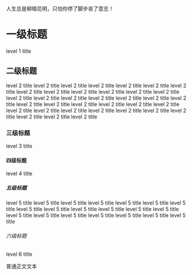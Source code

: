 人生总是柳暗花明，只怕你停了脚步丧了意志！

# 一级标题
level 1 title

## 二级标题
level 2 title
level 2 title
level 2 title
level 2 title
level 2 title
level 2 title
level 2 title
level 2 title
level 2 title
level 2 title
level 2 title
level 2 title
level 2 title
level 2 title
level 2 title
level 2 title
level 2 title
level 2 title
level 2 title
level 2 title
level 2 title
level 2 title
level 2 title
level 2 title
level 2 title
level 2 title
level 2 title
level 2 title
level 2 title
level 2 title
level 2 title
level 2 title
level 2 title
level 2 title
level 2 title
level 2 title



### 三级标题
level 3 title

#### 四级标题
level 4 title

##### 五级标题
level 5 title
level 5 title
level 5 title
level 5 title
level 5 title
level 5 title
level 5 title
level 5 title
level 5 title
level 5 title
level 5 title
level 5 title
level 5 title
level 5 title
level 5 title
level 5 title
level 5 title
level 5 title
level 5 title
level 5 title

###### 六级标题
level 6 title

普通正文文本
